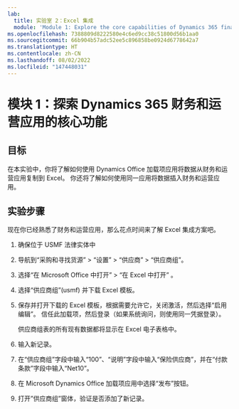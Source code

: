 ```yaml
---
lab:
  title: 实验室 2：Excel 集成
  module: 'Module 1: Explore the core capabilities of Dynamics 365 finance and operations apps'
ms.openlocfilehash: 7388809d8222580e4c6ed9cc38c51800d56b1aa0
ms.sourcegitcommit: 66b904b57adc52ee5c896858be0924d6778642a7
ms.translationtype: HT
ms.contentlocale: zh-CN
ms.lasthandoff: 08/02/2022
ms.locfileid: "147448031"
---
```

# <a name="module-1-explore-the-core-capabilities-of-dynamics-365-finance-and-operations-apps"></a>模块 1：探索 Dynamics 365 财务和运营应用的核心功能

## <a name="objective"></a>目标

在本实验中，你将了解如何使用 Dynamics Office 加载项应用将数据从财务和运营应用复制到 Excel。 你还将了解如何使用同一应用将数据插入财务和运营应用。

## <a name="lab-steps"></a>实验步骤

现在你已经熟悉了财务和运营应用，那么花点时间来了解 Excel 集成方案吧。

1. 确保位于 USMF 法律实体中 

2. 导航到“采购和寻找货源” > “设置” > “供应商” > “供应商组”。

3. 选择“在 Microsoft Office 中打开” > “在 Excel 中打开” 。

4. 选择“供应商组”(usmf) 并下载 Excel 模板。

5. 保存并打开下载的 Excel 模板，根据需要允许它，关闭激活，然后选择“启用编辑”。 信任此加载项，然后登录（如果系统询问，则使用同一凭据登录）。

    供应商组表的所有现有数据都将显示在 Excel 电子表格中。

6.  输入新记录。

7. 在“供应商组”字段中输入“100”、“说明”字段中输入“保险供应商”，并在“付款条款”字段中输入“Net10”。     

8. 在 Microsoft Dynamics Office 加载项应用中选择“发布”按钮。

9. 打开”供应商组”窗体，验证是否添加了新记录。

